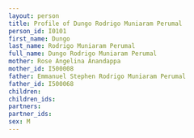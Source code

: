```yaml
---
layout: person
title: Profile of Dungo Rodrigo Muniaram Perumal
person_id: I0101
first_name: Dungo
last_name: Rodrigo Muniaram Perumal
full_name: Dungo Rodrigo Muniaram Perumal
mother: Rose Angelina Anandappa
mother_id: I500008
father: Emmanuel Stephen Rodrigo Muniaram Perumal
father_id: I500068
children:
children_ids:
partners:
partner_ids:
sex: M
---
```


